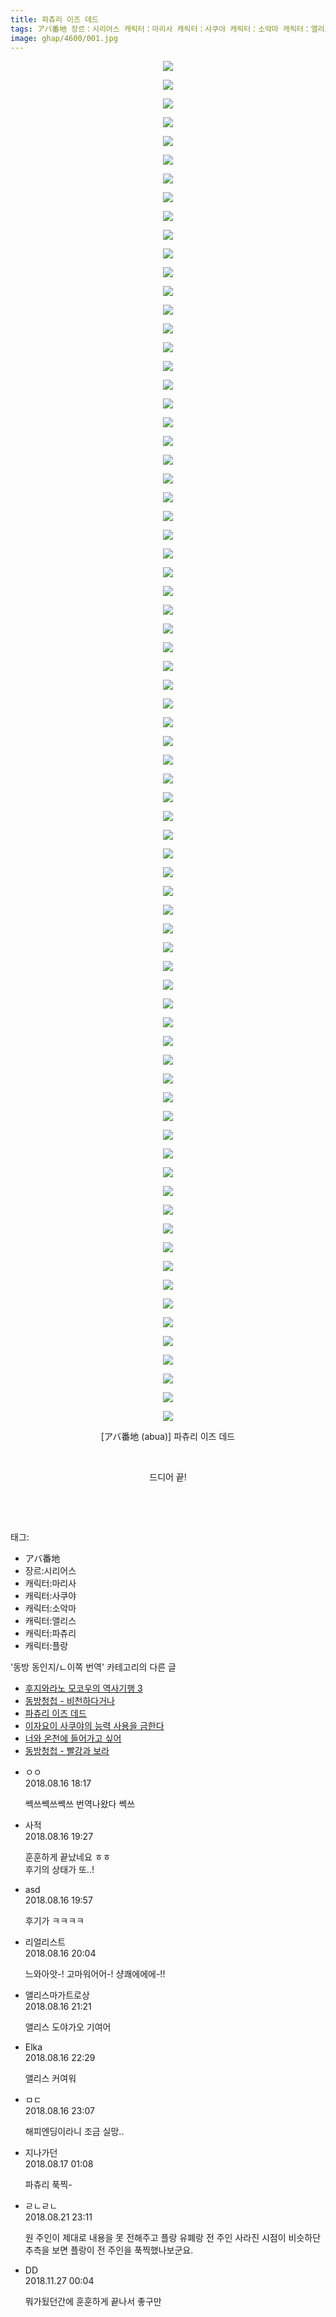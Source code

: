 ```yaml
---
title: 파츄리 이즈 데드
tags: アバ番地 장르：시리어스 캐릭터：마리사 캐릭터：사쿠야 캐릭터：소악마 캐릭터：앨리스 캐릭터：파츄리 캐릭터：플랑 abua 동방_동인지／ㄴ이쪽_번역
image: ghap/4600/001.jpg
---
```

<div class="article">
<p style="text-align: center; clear: none; float: none;"><img src="{{ site.nasurl }}/ghap/4600/001.jpg"/></p>
<p style="text-align: center; clear: none; float: none;"><img src="{{ site.nasurl }}/ghap/4600/002.jpg"/></p>
<p style="text-align: center; clear: none; float: none;"><img src="{{ site.nasurl }}/ghap/4600/003.jpg"/></p>
<p style="text-align: center; clear: none; float: none;"><img src="{{ site.nasurl }}/ghap/4600/004.jpg"/></p>
<p style="text-align: center; clear: none; float: none;"><img src="{{ site.nasurl }}/ghap/4600/005.jpg"/></p>
<p style="text-align: center; clear: none; float: none;"><img src="{{ site.nasurl }}/ghap/4600/006.jpg"/></p>
<p style="text-align: center; clear: none; float: none;"><img src="{{ site.nasurl }}/ghap/4600/007.jpg"/></p>
<p style="text-align: center; clear: none; float: none;"><img src="{{ site.nasurl }}/ghap/4600/008.jpg"/></p>
<p style="text-align: center; clear: none; float: none;"><img src="{{ site.nasurl }}/ghap/4600/009.jpg"/></p>
<p style="text-align: center; clear: none; float: none;"><img src="{{ site.nasurl }}/ghap/4600/010.jpg"/></p>
<p style="text-align: center; clear: none; float: none;"><img src="{{ site.nasurl }}/ghap/4600/011.jpg"/></p>
<p style="text-align: center; clear: none; float: none;"><img src="{{ site.nasurl }}/ghap/4600/012.jpg"/></p>
<p style="text-align: center; clear: none; float: none;"><img src="{{ site.nasurl }}/ghap/4600/013.jpg"/></p>
<p style="text-align: center; clear: none; float: none;"><img src="{{ site.nasurl }}/ghap/4600/014.jpg"/></p>
<p style="text-align: center; clear: none; float: none;"><img src="{{ site.nasurl }}/ghap/4600/015.jpg"/></p>
<p style="text-align: center; clear: none; float: none;"><img src="{{ site.nasurl }}/ghap/4600/016.jpg"/></p>
<p style="text-align: center; clear: none; float: none;"><img src="{{ site.nasurl }}/ghap/4600/017.jpg"/></p>
<p style="text-align: center; clear: none; float: none;"><img src="{{ site.nasurl }}/ghap/4600/018.jpg"/></p>
<p style="text-align: center; clear: none; float: none;"><img src="{{ site.nasurl }}/ghap/4600/019.jpg"/></p>
<p style="text-align: center; clear: none; float: none;"><img src="{{ site.nasurl }}/ghap/4600/020.jpg"/></p>
<p style="text-align: center; clear: none; float: none;"><img src="{{ site.nasurl }}/ghap/4600/021.jpg"/></p>
<p style="text-align: center; clear: none; float: none;"><img src="{{ site.nasurl }}/ghap/4600/022.jpg"/></p>
<p style="text-align: center; clear: none; float: none;"><img src="{{ site.nasurl }}/ghap/4600/023.jpg"/></p>
<p style="text-align: center; clear: none; float: none;"><img src="{{ site.nasurl }}/ghap/4600/024.jpg"/></p>
<p style="text-align: center; clear: none; float: none;"><img src="{{ site.nasurl }}/ghap/4600/025.jpg"/></p>
<p style="text-align: center; clear: none; float: none;"><img src="{{ site.nasurl }}/ghap/4600/026.jpg"/></p>
<p style="text-align: center; clear: none; float: none;"><img src="{{ site.nasurl }}/ghap/4600/027.jpg"/></p>
<p style="text-align: center; clear: none; float: none;"><img src="{{ site.nasurl }}/ghap/4600/028.jpg"/></p>
<p style="text-align: center; clear: none; float: none;"><img src="{{ site.nasurl }}/ghap/4600/029.jpg"/></p>
<p style="text-align: center; clear: none; float: none;"><img src="{{ site.nasurl }}/ghap/4600/030.jpg"/></p>
<p style="text-align: center; clear: none; float: none;"><img src="{{ site.nasurl }}/ghap/4600/031.jpg"/></p>
<p style="text-align: center; clear: none; float: none;"><img src="{{ site.nasurl }}/ghap/4600/032.jpg"/></p>
<p style="text-align: center; clear: none; float: none;"><img src="{{ site.nasurl }}/ghap/4600/033.jpg"/></p>
<p style="text-align: center; clear: none; float: none;"><img src="{{ site.nasurl }}/ghap/4600/034.jpg"/></p>
<p style="text-align: center; clear: none; float: none;"><img src="{{ site.nasurl }}/ghap/4600/035.jpg"/></p>
<p style="text-align: center; clear: none; float: none;"><img src="{{ site.nasurl }}/ghap/4600/036.jpg"/></p>
<p style="text-align: center; clear: none; float: none;"><img src="{{ site.nasurl }}/ghap/4600/037.jpg"/></p>
<p style="text-align: center; clear: none; float: none;"><img src="{{ site.nasurl }}/ghap/4600/038.jpg"/></p>
<p style="text-align: center; clear: none; float: none;"><img src="{{ site.nasurl }}/ghap/4600/039.jpg"/></p>
<p style="text-align: center; clear: none; float: none;"><img src="{{ site.nasurl }}/ghap/4600/040.jpg"/></p>
<p style="text-align: center; clear: none; float: none;"><img src="{{ site.nasurl }}/ghap/4600/041.jpg"/></p>
<p style="text-align: center; clear: none; float: none;"><img src="{{ site.nasurl }}/ghap/4600/042.jpg"/></p>
<p style="text-align: center; clear: none; float: none;"><img src="{{ site.nasurl }}/ghap/4600/043.jpg"/></p>
<p style="text-align: center; clear: none; float: none;"><img src="{{ site.nasurl }}/ghap/4600/044.jpg"/></p>
<p style="text-align: center; clear: none; float: none;"><img src="{{ site.nasurl }}/ghap/4600/045.jpg"/></p>
<p style="text-align: center; clear: none; float: none;"><img src="{{ site.nasurl }}/ghap/4600/046.jpg"/></p>
<p style="text-align: center; clear: none; float: none;"><img src="{{ site.nasurl }}/ghap/4600/047.jpg"/></p>
<p style="text-align: center; clear: none; float: none;"><img src="{{ site.nasurl }}/ghap/4600/048.jpg"/></p>
<p style="text-align: center; clear: none; float: none;"><img src="{{ site.nasurl }}/ghap/4600/049.jpg"/></p>
<p style="text-align: center; clear: none; float: none;"><img src="{{ site.nasurl }}/ghap/4600/050.jpg"/></p>
<p style="text-align: center; clear: none; float: none;"><img src="{{ site.nasurl }}/ghap/4600/051.jpg"/></p>
<p style="text-align: center; clear: none; float: none;"><img src="{{ site.nasurl }}/ghap/4600/052.jpg"/></p>
<p style="text-align: center; clear: none; float: none;"><img src="{{ site.nasurl }}/ghap/4600/053.jpg"/></p>
<p style="text-align: center; clear: none; float: none;"><img src="{{ site.nasurl }}/ghap/4600/054.jpg"/></p>
<p style="text-align: center; clear: none; float: none;"><img src="{{ site.nasurl }}/ghap/4600/055.jpg"/></p>
<p style="text-align: center; clear: none; float: none;"><img src="{{ site.nasurl }}/ghap/4600/056.jpg"/></p>
<p style="text-align: center; clear: none; float: none;"><img src="{{ site.nasurl }}/ghap/4600/057.jpg"/></p>
<p style="text-align: center; clear: none; float: none;"><img src="{{ site.nasurl }}/ghap/4600/058.jpg"/></p>
<p style="text-align: center; clear: none; float: none;"><img src="{{ site.nasurl }}/ghap/4600/059.jpg"/></p>
<p style="text-align: center; clear: none; float: none;"><img src="{{ site.nasurl }}/ghap/4600/060.jpg"/></p>
<p style="text-align: center; clear: none; float: none;"><img src="{{ site.nasurl }}/ghap/4600/061.jpg"/></p>
<p style="text-align: center; clear: none; float: none;"><img src="{{ site.nasurl }}/ghap/4600/062.jpg"/></p>
<p style="text-align: center; clear: none; float: none;"><img src="{{ site.nasurl }}/ghap/4600/063.jpg"/></p>
<p style="text-align: center; clear: none; float: none;"><img src="{{ site.nasurl }}/ghap/4600/064.jpg"/></p>
<p style="text-align: center; clear: none; float: none;"><img src="{{ site.nasurl }}/ghap/4600/065.jpg"/></p>
<p style="text-align: center; clear: none; float: none;"><img src="{{ site.nasurl }}/ghap/4600/066.jpg"/></p>
<p style="text-align: center; clear: none; float: none;"><img src="{{ site.nasurl }}/ghap/4600/067.jpg"/></p>
<p style="text-align: center; clear: none; float: none;"><img src="{{ site.nasurl }}/ghap/4600/068.jpg"/></p>
<p style="text-align: center; clear: none; float: none;"><img src="{{ site.nasurl }}/ghap/4600/069.jpg"/></p>
<p style="text-align: center; clear: none; float: none;"><img src="{{ site.nasurl }}/ghap/4600/070.jpg"/></p>
<p style="text-align: center; clear: none; float: none;"><img src="{{ site.nasurl }}/ghap/4600/071.jpg"/></p>
<p style="text-align: center; clear: none; float: none;"><img src="{{ site.nasurl }}/ghap/4600/072.jpg"/></p>
<p style="text-align: center; clear: none; float: none;"><img src="{{ site.nasurl }}/ghap/4600/073.jpg"/></p>
<p style="text-align: center; clear: none; float: none;">[アバ番地 (abua)] 파츄리 이즈 데드</p>
<p style="text-align: center; clear: none; float: none;"><br/></p>
<p style="text-align: center; clear: none; float: none;">드디어 끝!</p>
<p style="text-align: center; clear: none; float: none;"><br/></p>
<p><br/></p>
</div><div class="tagTrail">
<p>태그: </p>
<ul>
<li>アバ番地</li>
<li>장르:시리어스</li>
<li>캐릭터:마리사</li>
<li>캐릭터:사쿠야</li>
<li>캐릭터:소악마</li>
<li>캐릭터:앨리스</li>
<li>캐릭터:파츄리</li>
<li>캐릭터:플랑</li>
</ul>
</div><div class="another">
<p>'동방 동인지/ㄴ이쪽 번역' 카테고리의 다른 글</p>
<ul>
<li><a href="/2018-08-23-ghap_4607">후지와라노 모코우의 역사기행 3</a></li>
<li><a href="/2018-08-16-ghap_4601">동방청첩 - 비천하다거나</a></li>
<li><a href="/2018-08-16-ghap_4600">파츄리 이즈 데드</a></li>
<li><a href="/2018-08-03-ghap_4566">이자요이 사쿠야의 능력 사용을 금한다</a></li>
<li><a href="/2018-08-02-ghap_4563">너와 온천에 들어가고 싶어</a></li>
<li><a href="/2018-07-29-ghap_4552">동방청첩 - 빨강과 보라</a></li>
</ul>
</div><div class="cb_module cb_fluid">
<div class="cb_wrt cb_profile">
<div class="comment">
<ul>
<li class="cb_thumb_off" id="comment15310211">
<div class="cb_comment_area">
<div class="cb_info_area">
<div class="cb_section">
<span class="cb_nick_name">ㅇㅇ</span>
</div>
<div class="cb_section">
<span class="cb_date">2018.08.16 18:17 </span>
</div>
</div>
<div class="cb_dsc_comment">
<p class="cb_dsc">
											쎅쓰쎅쓰쎅쓰 번역나왔다 쎅쓰
										</p>
</div>
</div></li>
<li class="cb_thumb_off" id="comment15310250">
<div class="cb_comment_area">
<div class="cb_info_area">
<div class="cb_section">
<span class="cb_nick_name">사적</span>
</div>
<div class="cb_section">
<span class="cb_date">2018.08.16 19:27 </span>
</div>
</div>
<div class="cb_dsc_comment">
<p class="cb_dsc">
											훈훈하게 끝났네요 ㅎㅎ<br/>
후기의 상태가 또..!<br/>
</p>
</div>
</div></li>
<li class="cb_thumb_off" id="comment15310286">
<div class="cb_comment_area">
<div class="cb_info_area">
<div class="cb_section">
<span class="cb_nick_name">asd</span>
</div>
<div class="cb_section">
<span class="cb_date">2018.08.16 19:57 </span>
</div>
</div>
<div class="cb_dsc_comment">
<p class="cb_dsc">
											후기가 ㅋㅋㅋㅋ
										</p>
</div>
</div></li>
<li class="cb_thumb_off" id="comment15310294">
<div class="cb_comment_area">
<div class="cb_info_area">
<div class="cb_section">
<span class="cb_nick_name">리얼리스트</span>
</div>
<div class="cb_section">
<span class="cb_date">2018.08.16 20:04 </span>
</div>
</div>
<div class="cb_dsc_comment">
<p class="cb_dsc">
											느와아앗-! 고마워어어-! 샹쾌에에에-!!
										</p>
</div>
</div></li>
<li class="cb_thumb_off" id="comment15310333">
<div class="cb_comment_area">
<div class="cb_info_area">
<div class="cb_section">
<span class="cb_nick_name">앨리스마가트로상</span>
</div>
<div class="cb_section">
<span class="cb_date">2018.08.16 21:21 </span>
</div>
</div>
<div class="cb_dsc_comment">
<p class="cb_dsc">
											앨리스 도야가오 기여어
										</p>
</div>
</div></li>
<li class="cb_thumb_off" id="comment15310363">
<div class="cb_comment_area">
<div class="cb_info_area">
<div class="cb_section">
<span class="cb_nick_name">Elka</span>
</div>
<div class="cb_section">
<span class="cb_date">2018.08.16 22:29 </span>
</div>
</div>
<div class="cb_dsc_comment">
<p class="cb_dsc">
											앨리스 커여워
										</p>
</div>
</div></li>
<li class="cb_thumb_off" id="comment15310388">
<div class="cb_comment_area">
<div class="cb_info_area">
<div class="cb_section">
<span class="cb_nick_name">ㅁㄷ</span>
</div>
<div class="cb_section">
<span class="cb_date">2018.08.16 23:07 </span>
</div>
</div>
<div class="cb_dsc_comment">
<p class="cb_dsc">
											해피엔딩이라니 조금 실망..
										</p>
</div>
</div></li>
<li class="cb_thumb_off" id="comment15310467">
<div class="cb_comment_area">
<div class="cb_info_area">
<div class="cb_section">
<span class="cb_nick_name">지나가던</span>
</div>
<div class="cb_section">
<span class="cb_date">2018.08.17 01:08 </span>
</div>
</div>
<div class="cb_dsc_comment">
<p class="cb_dsc">
											파츄리 푹찍-
										</p>
</div>
</div></li>
<li class="cb_thumb_off" id="comment15314227">
<div class="cb_comment_area">
<div class="cb_info_area">
<div class="cb_section">
<span class="cb_nick_name">ㄹㄴㄹㄴ</span>
</div>
<div class="cb_section">
<span class="cb_date">2018.08.21 23:11 </span>
</div>
</div>
<div class="cb_dsc_comment">
<p class="cb_dsc">
											원 주인이 제대로 내용을 못 전해주고 플랑 유폐랑 전 주인 사라진 시점이 비슷하단 추측을 보면 플랑이 전 주인을 푹찍했나보군요.
										</p>
</div>
</div></li>
<li class="cb_thumb_off" id="comment15378930">
<div class="cb_comment_area">
<div class="cb_info_area">
<div class="cb_section">
<span class="cb_nick_name">DD</span>
</div>
<div class="cb_section">
<span class="cb_date">2018.11.27 00:04 </span>
</div>
</div>
<div class="cb_dsc_comment">
<p class="cb_dsc">
											뭐가됬던간에 훈훈하게 끝나서 좋구만
										</p>
</div>
</div></li>
</ul>
</div>
</div><!-- commentList close -->
</div>